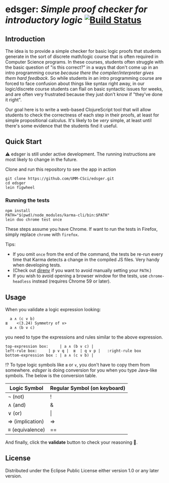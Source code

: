 edsger: _Simple proof checker for introductory logic_ 
[![Build Status](https://travis-ci.org/UMM-CSci/edsger.svg)](https://travis-ci.org/UMM-CSci/edsger)
=====================================================

## Introduction

The idea is to provide a simple checker for basic logic proofs that students
generate in the sort of discrete math/logic course that is often required in
Computer Science programs. In these courses, students often struggle with the
basic question of "is this correct?" in a ways that don't come up in an intro
programming course _because there the compiler/interpreter gives them hard
feedback_. So while students in an intro programming course are forced to face
confusion about things like syntax right away, in our logic/discrete course
students can flail on basic syntactic issues for weeks, and are often very
frustrated because they just don't know if "they've done it right".

Our goal here is to write a web-based ClojureScript tool that will allow
students to check the correctness of each step in their proofs, at least for
simple propositional calculus. It's likely to be _very_ simple, at least until
there's some evidence that the students find it useful.

## Quick Start

:warning: edsger is still under active development. The running instructions are most likely to change in the future.

Clone and run this repository to see the app in action
```
git clone https://github.com/UMM-CSci/edsger.git
cd edsger
lein figwheel
```

### Running the tests

```
npm install
PATH="$(pwd)/node_modules/karma-cli/bin:$PATH"
lein doo chrome test once
```

These steps assume you have Chrome. If want to run the tests in Firefox, simply
replace `chrome` with `firefox`.

Tips:
- If you omit `once` from the end of the command, the tests be re-run every time
  that Karma detects a change in the compiled JS files. Very handy when developing
  tests.
- (Check out [direnv](https://direnv.net/) if you want to avoid manually setting your
  `PATH`.)
- If you wish to avoid opening a browser window
  for the tests, use `chrome-headless` instead (requires Chrome 59 or later).

## Usage

When you validate a logic expression looking:  
```
  a ∧ (c ∨ b)
≣    <(3.24) Symmetry of ∨>
  a ∧ (b ∨ c) 
```
you need to type the expressions and rules similar to the above expression.  

```
top-expression box:     | a ∧ (b ∨ c) |
left-rule box:     | p ∨ q |  ≣  | q ∨ p |   :right-rule box
bottom-expression box : | a ∧ (c ∨ b) |
```

:interrobang: To type logic symbols like `≣` or `∨`, you don't have to copy them 
from somewhere. _edsger_ is doing conversion for you when you type Java-like symbols. 
The below is the conversion table.

| Logic Symbol    | Regular Symbol (on keyboard) |
| -------------   | -------------                |
| ¬ (not)         | !                            |
| ∧ (and)         | &                            |
| ∨ (or)          | \|                           |
| ⇒ (implication) | =>                           |
| ≡ (equivalence) | ==                           |

And finally, click the **validate** button to check your reasoning :100:.

## License

Distributed under the Eclipse Public License either version 1.0 or any later version.
